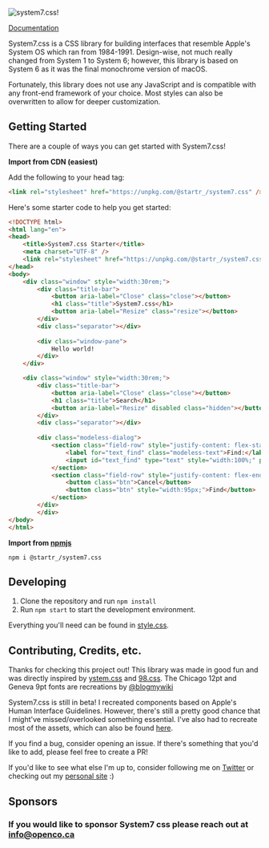 
![system7.css!](https://github.com/opencoca/system7.css/assets/26581192/a1f9ccba-9049-43e7-9c73-a75f4bc30833)


[Documentation](https://opencoca.github.io/system7.css/)

System7.css is a CSS library for building interfaces that resemble Apple's System OS which ran from 1984-1991. Design-wise, not much really changed from System 1 to System 6; however, this library is based on System 6 as it was the final monochrome version of macOS.

Fortunately, this library does not use any JavaScript and is compatible with any front-end framework of your choice. Most styles can also be overwritten to allow for deeper customization.

## Getting Started
There are a couple of ways you can get started with System7.css!

**Import from CDN (easiest)**

Add the following to your head tag:

```html
<link rel="stylesheet" href="https://unpkg.com/@startr_/system7.css" />
```

Here's some starter code to help you get started:
```html
<!DOCTYPE html>
<html lang="en">
<head>
    <title>System7.css Starter</title>
    <meta charset="UTF-8" />
    <link rel="stylesheet" href="https://unpkg.com/@startr_/system7.css" />
</head>
<body>
    <div class="window" style="width:30rem;">
        <div class="title-bar"> 
            <button aria-label="Close" class="close"></button>
            <h1 class="title">System7.css</h1>
            <button aria-label="Resize" class="resize"></button>
        </div>
        <div class="separator"></div>
        
        <div class="window-pane">
            Hello world!
        </div>
    </div>

    <div class="window" style="width:30rem;">
        <div class="title-bar"> 
            <button aria-label="Close" class="close"></button>
            <h1 class="title">Search</h1>
            <button aria-label="Resize" disabled class="hidden"></button>
        </div>
        <div class="separator"></div>
        
        <div class="modeless-dialog">
            <section class="field-row" style="justify-content: flex-start">
                <label for="text_find" class="modeless-text">Find:</label>
                <input id="text_find" type="text" style="width:100%;" placeholder="">
            </section>
            <section class="field-row" style="justify-content: flex-end">
                <button class="btn">Cancel</button>
                <button class="btn" style="width:95px;">Find</button>
            </section>
        </div>
        </div>
</body>
</html>
```

**Import from [npmjs](https://www.npmjs.com/package/@startr_/system7.css)**

    npm i @startr_/system7.css

## Developing

1. Clone the repository and run ```npm install```
2. Run ```npm start``` to start the development environment.

Everything you'll need can be found in [style.css](https://github.com/opencoca/system7.css/blob/main/style.css).


## Contributing, Credits, etc.

Thanks for checking this project out! This library was made in good fun and was directly inspired by [ystem.css](https://github.com/sakofchit/system.css) and [98.css](https://github.com/jdan/98.css). The Chicago 12pt and Geneva 9pt fonts are recreations by [@blogmywiki](https://twitter.com/blogmywiki)

System7.css is still in beta! I recreated components based on Apple's Human Interface Guidelines. However, there's still a pretty good chance that I might've missed/overlooked something essential. I've also had to recreate most of the assets, which can also be found [here](https://github.com/opencoca/system7.css/tree/main/icon).

If you find a bug, consider opening an issue. If there's something that you'd like to add, please feel free to create a PR!

If you'd like to see what else I'm up to, consider following me on [Twitter](https://twitter.com/opencoca) or checking out my [personal site](https://startr_.co) :)

## Sponsors

### If you would like to sponsor System7 css please reach out at info@openco.ca
